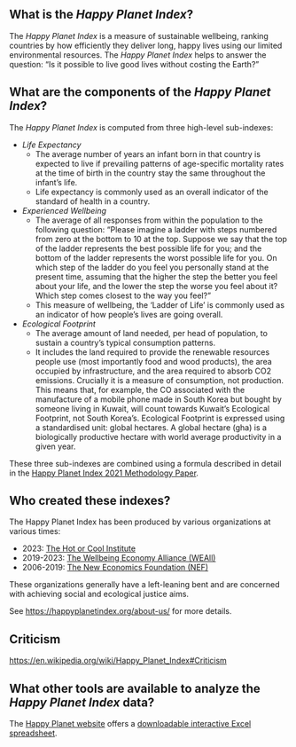 ## What is the *Happy Planet Index*?

The *Happy Planet Index* is a measure of sustainable wellbeing, ranking countries by how efficiently they deliver long, happy lives using our limited environmental resources. The *Happy Planet Index* helps to answer the question: “Is it possible to live good lives without costing the Earth?”


## What are the components of the *Happy Planet Index*?

The *Happy Planet Index* is computed from three high-level sub-indexes:
- *Life Expectancy*
    - The average number of years an infant born in that country is expected to live if prevailing patterns of age-specific mortality rates at the time of birth in the country stay the same throughout the infant’s life. 
    - Life expectancy is commonly used as an overall indicator of the standard of health in a country.
- *Experienced Wellbeing*
    - The average of all responses from within the population to the following question: “Please imagine a ladder with steps numbered from zero at the bottom to 10 at the top. Suppose we say that the top of the ladder represents the best possible life for you; and the bottom of the ladder represents the worst possible life for you. On which step of the ladder do you feel you personally stand at the present time, assuming that the higher the step the better you feel about your life, and the lower the step the worse you feel about it? Which step comes closest to the way you feel?”
    - This measure of wellbeing, the ‘Ladder of Life’ is commonly used as an indicator of how people’s lives are going overall.
- *Ecological Footprint*
    - The average amount of land needed, per head of population, to sustain a country’s typical consumption patterns.
    - It includes the land required to provide the renewable resources people use (most importantly food and wood products), the area occupied by infrastructure, and the area required to absorb CO2 emissions. Crucially it is a measure of consumption, not production. This means that, for example, the  CO associated with the manufacture of a mobile phone made in South Korea but bought by someone living in Kuwait, will count towards Kuwait’s Ecological Footprint, not South Korea’s. Ecological Footprint is expressed using a standardised unit: global hectares. A global hectare (gha) is a biologically productive hectare with world average productivity in a given year. 

These three sub-indexes are combined using a formula described in detail in the [Happy Planet Index 2021 Methodology Paper](https://happyplanetindex.org/wp-content/themes/hpi/public/downloads/happy-planet-index-methodology-paper.pdf).


## Who created these indexes?

The Happy Planet Index has been produced by various organizations at various times:
- 2023: [The Hot or Cool Institute](https://hotorcool.org/)
- 2019-2023: [The Wellbeing Economy Alliance (WEAll)](http://www.weall.org/)
- 2006-2019: [The New Economics Foundation (NEF)](http://www.neweconomics.org/)

These organizations generally have a left-leaning bent and are concerned with achieving social and ecological justice aims.

See https://happyplanetindex.org/about-us/ for more details.


## Criticism

https://en.wikipedia.org/wiki/Happy_Planet_Index#Criticism


## What other tools are available to analyze the *Happy Planet Index* data?

The [Happy Planet website](https://happyplanetindex.org/hpi/) offers a [downloadable interactive Excel spreadsheet](https://happyplanetindex.org/wp-content/themes/hpi/public/downloads/happy-planet-index-2006-2020-public-data-set.xlsx).